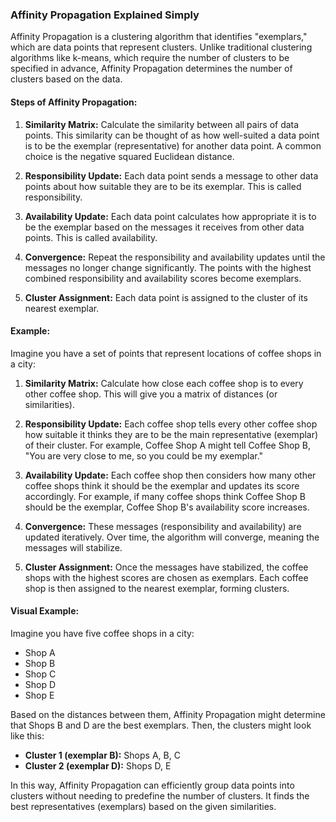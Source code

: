### Affinity Propagation Explained Simply

Affinity Propagation is a clustering algorithm that identifies "exemplars," which are data points that represent clusters. Unlike traditional clustering algorithms like k-means, which require the number of clusters to be specified in advance, Affinity Propagation determines the number of clusters based on the data.

#### Steps of Affinity Propagation:

1. **Similarity Matrix:** Calculate the similarity between all pairs of data points. This similarity can be thought of as how well-suited a data point is to be the exemplar (representative) for another data point. A common choice is the negative squared Euclidean distance.

2. **Responsibility Update:** Each data point sends a message to other data points about how suitable they are to be its exemplar. This is called responsibility.

3. **Availability Update:** Each data point calculates how appropriate it is to be the exemplar based on the messages it receives from other data points. This is called availability.

4. **Convergence:** Repeat the responsibility and availability updates until the messages no longer change significantly. The points with the highest combined responsibility and availability scores become exemplars.

5. **Cluster Assignment:** Each data point is assigned to the cluster of its nearest exemplar.

#### Example:

Imagine you have a set of points that represent locations of coffee shops in a city:

1. **Similarity Matrix:** Calculate how close each coffee shop is to every other coffee shop. This will give you a matrix of distances (or similarities).

2. **Responsibility Update:** Each coffee shop tells every other coffee shop how suitable it thinks they are to be the main representative (exemplar) of their cluster. For example, Coffee Shop A might tell Coffee Shop B, "You are very close to me, so you could be my exemplar."

3. **Availability Update:** Each coffee shop then considers how many other coffee shops think it should be the exemplar and updates its score accordingly. For example, if many coffee shops think Coffee Shop B should be the exemplar, Coffee Shop B's availability score increases.

4. **Convergence:** These messages (responsibility and availability) are updated iteratively. Over time, the algorithm will converge, meaning the messages will stabilize.

5. **Cluster Assignment:** Once the messages have stabilized, the coffee shops with the highest scores are chosen as exemplars. Each coffee shop is then assigned to the nearest exemplar, forming clusters.

#### Visual Example:

Imagine you have five coffee shops in a city:

- Shop A
- Shop B
- Shop C
- Shop D
- Shop E

Based on the distances between them, Affinity Propagation might determine that Shops B and D are the best exemplars. Then, the clusters might look like this:

- **Cluster 1 (exemplar B):** Shops A, B, C
- **Cluster 2 (exemplar D):** Shops D, E

In this way, Affinity Propagation can efficiently group data points into clusters without needing to predefine the number of clusters. It finds the best representatives (exemplars) based on the given similarities.
